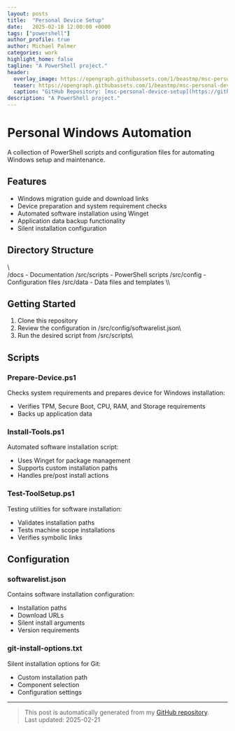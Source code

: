 ```yaml
---
layout: posts
title:  "Personal Device Setup"
date:   2025-02-18 12:00:00 +0000
tags: ["powershell"]
author_profile: true
author: Michael Palmer
categories: work
highlight_home: false
tagline: "A PowerShell project."
header:
  overlay_image: https://opengraph.githubassets.com/1/beastmp/msc-personal-device-setup
  teaser: https://opengraph.githubassets.com/1/beastmp/msc-personal-device-setup
  caption: "GitHub Repository: [msc-personal-device-setup](https://github.com/beastmp/msc-personal-device-setup)"
description: "A PowerShell project."
---
```


# Personal Windows Automation

A collection of PowerShell scripts and configuration files for automating Windows setup and maintenance.

## Features

- Windows migration guide and download links
- Device preparation and system requirement checks
- Automated software installation using Winget
- Application data backup functionality
- Silent installation configuration

## Directory Structure
\\\
/docs         - Documentation
/src/scripts  - PowerShell scripts
/src/config   - Configuration files
/src/data     - Data files and templates
\\\

## Getting Started

1. Clone this repository
2. Review the configuration in \/src/config/softwarelist.json\
3. Run the desired script from \/src/scripts\

## Scripts

### Prepare-Device.ps1
Checks system requirements and prepares device for Windows installation:
- Verifies TPM, Secure Boot, CPU, RAM, and Storage requirements
- Backs up application data

### Install-Tools.ps1
Automated software installation script:
- Uses Winget for package management
- Supports custom installation paths
- Handles pre/post install actions

### Test-ToolSetup.ps1
Testing utilities for software installation:
- Validates installation paths
- Tests machine scope installations
- Verifies symbolic links

## Configuration

### softwarelist.json
Contains software installation configuration:
- Installation paths
- Download URLs
- Silent install arguments
- Version requirements

### git-install-options.txt
Silent installation options for Git:
- Custom installation path
- Component selection
- Configuration settings


---


> This post is automatically generated from my [GitHub repository](https://github.com/beastmp/msc-personal-device-setup).  
> Last updated: 2025-02-21

